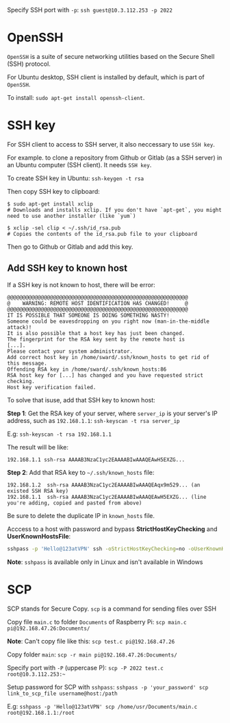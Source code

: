 Specify SSH port with ``-p``: ``ssh guest@10.3.112.253 -p 2022``

# OpenSSH

``OpenSSH`` is a suite of secure networking utilities based on the Secure Shell (SSH) protocol.

For Ubuntu desktop, SSH client is installed by default, which is part of ``OpenSSH``.

To install: ``sudo apt-get install openssh-client``.

# SSH key

For SSH client to access to SSH server, it also neccessary to use ``SSH key``.

For example. to clone a repository from Github or Gitlab (as a SSH server) in an Ubuntu computer (SSH client). It needs ``SSH key``.

To create SSH key in Ubuntu: ``ssh-keygen -t rsa``

Then copy SSH key to clipboard:

```shell
$ sudo apt-get install xclip
# Downloads and installs xclip. If you don't have `apt-get`, you might need to use another installer (like `yum`)

$ xclip -sel clip < ~/.ssh/id_rsa.pub
# Copies the contents of the id_rsa.pub file to your clipboard
```

Then go to Github or Gitlab and add this key.

## Add SSH key to known host

If a SSH key is not known to host, there will be error:

```
@@@@@@@@@@@@@@@@@@@@@@@@@@@@@@@@@@@@@@@@@@@@@@@@@@@@@@@@@@@
@    WARNING: REMOTE HOST IDENTIFICATION HAS CHANGED!     @
@@@@@@@@@@@@@@@@@@@@@@@@@@@@@@@@@@@@@@@@@@@@@@@@@@@@@@@@@@@
IT IS POSSIBLE THAT SOMEONE IS DOING SOMETHING NASTY!
Someone could be eavesdropping on you right now (man-in-the-middle attack)!
It is also possible that a host key has just been changed.
The fingerprint for the RSA key sent by the remote host is
[...].
Please contact your system administrator.
Add correct host key in /home/sward/.ssh/known_hosts to get rid of this message.
Offending RSA key in /home/sward/.ssh/known_hosts:86
RSA host key for [...] has changed and you have requested strict checking.
Host key verification failed.
```

To solve that isuse, add that SSH key to known host:

**Step 1**: Get the RSA key of your server, where ``server_ip`` is your server's IP address, such as ``192.168.1.1``: ``ssh-keyscan -t rsa server_ip``

E.g: ``ssh-keyscan -t rsa 192.168.1.1``

The result will be like:

```
192.168.1.1 ssh-rsa AAAAB3NzaC1yc2EAAAABIwAAAQEAwH5EXZG...  
```

**Step 2**: Add that RSA key to ``~/.ssh/known_hosts`` file:

```
192.168.1.2  ssh-rsa AAAAB3NzaC1yc2EAAAABIwAAAQEAqx9m529... (an existed SSH RSA key)
192.168.1.1  ssh-rsa AAAAB3NzaC1yc2EAAAABIwAAAQEAwH5EXZG... (line you're adding, copied and pasted from above)
```

Be sure to delete the duplicate IP in ``known_hosts`` file.

Acccess to a host with password and bypass **StrictHostKeyChecking** and **UserKnownHostsFile**:
```sh
sshpass -p 'Hello@123atVPN' ssh -oStrictHostKeyChecking=no -oUserKnownHostsFile=/dev/null root@192.168.1.1
```
**Note**: ``sshpass`` is available only in Linux and isn't available in Windows

# SCP

SCP stands for Secure Copy. ``scp`` is a command for sending files over SSH

Copy file ``main.c`` to folder ``Documents`` of Raspberry Pi: ``scp main.c pi@192.168.47.26:Documents/``

**Note**: Can't copy file like this: ``scp test.c pi@192.168.47.26``

Copy folder ``main``: ``scp -r main pi@192.168.47.26:Documents/``

Specify port with ``-P`` (uppercase P): ``scp -P 2022 test.c root@10.3.112.253:~``

Setup password for SCP with ``sshpass``: ``sshpass -p 'your_password' scp link_to_scp_file username@host:/path``

E.g: ``sshpass -p 'Hello@123atVPN' scp /home/usr/Documents/main.c root@192.168.1.1:/root``
